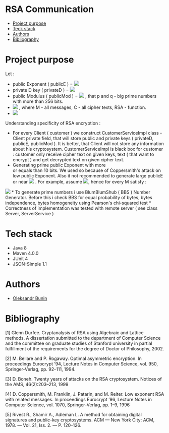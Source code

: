 # RSA Communication

* [Project purpose](#purpose)
* [Teck stack](#structure)
* [Authors](#authors)
* [Bibliography](#bibliography)

# <a name="purpose"></a>Project purpose

Let : 
* public Exponent ( publicE ) = <img src = "https://render.githubusercontent.com/render/math?math=%5C%20e%20%5C%20%3A%20%5C%20gcd(e%2C%20%5Cphi(n))%20%5Cequiv%201%20%5C%20mod%20%5C%20n">
* private D key ( privateD ) = <img src = "https://render.githubusercontent.com/render/math?math=%5C%20d%20%3A%20%5C%20d%20*%20e%20%5Cequiv%201%20%5C%20mod%20%5C%20n%20">
* public Modulus ( publicMod ) = <img src = "https://render.githubusercontent.com/render/math?math=%5C%20n%20%5C%20%3A%20%5C%20n%20%3D%20p%20*%20q">
, that p and q - big prime numbers with more than 256 bits.
* <img src = "https://render.githubusercontent.com/render/math?math=%5C%20RSA%20%3A%20M%20%5Crightarrow%20C"> , where M - all messages, C - all cipher texts, RSA - function.
* <img src="https://render.githubusercontent.com/render/math?math=%5C%20euler%20%5C%20function%20%5C%20%5Cphi%20(n)%20%3A%20%5Cmathbb%7BN%7D%20%5Crightarrow%20%5Cmathbb%7BN%7D)">


Understanding specificity of RSA encryption : 

* For every Client ( customer ) we construct CustomerServiceImpl class - Client private field, 
that will store public and private keys ( privateD, publicE, publicMod ). It is better, that Client will not store any information about his cryptosystem.
CustomerServiceImpl is black box for customer : 
customer only receive cipher text on given keys,
text ( that want to encrypt ) and get decrypted text on given cipher text.
* Generating prime public Exponent with more  
or equals than 10 bits.
 We used so because of Coppersmith's attack on low public Exponent. Also it not recommended to generate large publicE or near <img src="https://render.githubusercontent.com/render/math?math=%5Cphi(n)%20%2F2%20">
. For example, assume <img src ="https://render.githubusercontent.com/render/math?math=e%20%3D%20%5Cphi(n)%20%2F%202%20%2B%201">, hence for every M satisfy :
<img src="https://render.githubusercontent.com/render/math?math=M%5E%7Be%7D%20%5Cequiv%20M%5E%7B%5Cphi(n)%2F2%20%2B%201%7D%20%5Cequiv%20M%5E%7B%5Cphi(n)%2F2%7D*M%20%5Cequiv%20M%20%5C%20mod%20%5C%20n">
* To generate prime numbers i use BlumBlumShub ( BBS ) Number Generator. Before this i check BBS for equal probability of bytes, bytes independence, bytes homogeneity using Pearson's chi-squared test
* Correctness of implementation was tested with remote server ( see class Server, ServerService )

# <a name="structure"></a>Tech stack
* Java 8
* Maven 4.0.0
* JUnit 4
* JSON-Simple 1.1



# <a name="authors"></a>Authors
* [Oleksandr Bunin](https://github.com/Sasha192)

# <a name="bibliography"></a>Bibliography

[1] Glenn Durfee. Cryptanalysis of RSA using Algebraic and Lattice methods.
A dissertation submitted to the department of Computer Science and the committee on graduate studies of Stanford university in partial fulfillment of the requirements
 for the degree of Doctor of Philosophy, 2002.
 
[2] M. Bellare and P. Rogaway. Optimal asymmetric encryption. In proceedings
Eurocrypt ’94, Lecture Notes in Computer Science, vol. 950, Springer-Verlag,
pp. 92–111, 1994.

[3] D. Boneh. Twenty years of attacks on the RSA cryptosystem. Notices of
the AMS, 46(2):203–213, 1999

[4] D. Coppersmith, M. Franklin, J. Patarin, and M. Reiter. Low exponent
RSA with related messages. In proceedings Eurocrypt ’96, Lecture Notes in
Computer Science, vol. 1070, Springer-Verlag, pp. 1–9, 1996

[5] Rivest R., Shamir A., Adleman L. A method for obtaining digital signatures and public-key cryptosystems. ACM — New York City: ACM, 1978. — Vol. 21, Iss. 2. — P. 120–126.